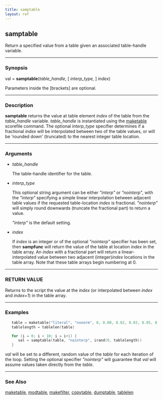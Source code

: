 ```yaml
---
title: samptable
layout: ref
---
```


## samptable

Return a specified value from a table given an
associated table-handle variable.

-----

### Synopsis

val = **samptable**(*table\_handle*, \[ *interp\_type,* \] *index*)

Parameters inside the \[brackets\] are optional.

-----

### Description

**samptable** returns the value at table element *index* of the table
from the *table\_handle* variable. *table\_handle* is instantiated using
the [maketable](maketable.html) scorefile command. The optional
*interp\_type* specifier determines if a fractional *index* will be
interpolated between two of the table values, or will be 'rounded down'
(truncated) to the nearest integer table location.

-----

### Arguments

  - *table\_handle*  
      
    The table-handle identifier for the table.

  - *interp\_type*  
      
    This optional string argument can be either *"interp"* or
    *"nointerp"*, with the *"interp"* specifying a simple linear
    interpolation between adjacent table values if the requested
    table-location *index* is fractional. *"nointerp"* will simply round
    downwards (truncate the fractional part) to return a value.
    
    *"interp"* is the default setting.

  - *index*  
      
    If *index* is an integer or of the optional *"nointerp"* specifier
    has been set, then **sampfunc** will return the value of the table
    at location *index* in the table array. An *index* with a fractional
    part will return a linear-interpolated value between two adjacent
    (integer)*index* locations in the table array. Note that these table
    arrays begin numbering at 0.

-----

### RETURN VALUE

Returns to the script the value at the *index* (or interpolated between
*index* and *index+1*) in the table array.

-----

### Examples

```cpp
   table = maketable("literal", "nonorm", 0, 8.00, 8.02, 8.03, 8.05, 8.07)
   tablelength = tablelen(table)

   for (i = 0; i < 10; i = i+1) {
      val = samptable(table, "nointerp", irand(0, tablelength))
   }
```

*val* will be set to a different, random value of the *table* for each
iteration of the loop. Setting the optional specifier *"nointerp"* will
guarantee that *val* will assume values taken directly from the *table*.

-----

### See Also

[maketable](maketable.html), [modtable](modtable.html),
[makefilter](makefilter.html), [copytable](copytable.html),
[dumptable](dumptable.html), [tablelen](tablelen.html)

